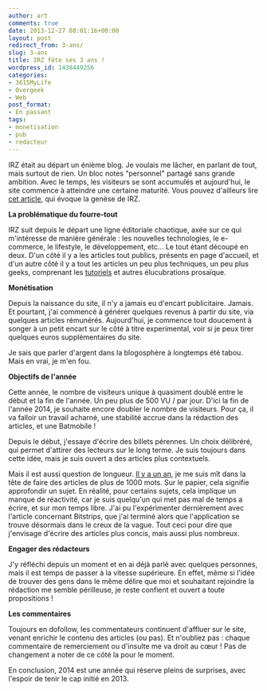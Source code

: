 ```yaml
---
author: art
comments: true
date: 2013-12-27 08:01:16+00:00
layout: post
redirect_from: 3-ans/
slug: 3-ans
title: IRZ fête ses 3 ans !
wordpress_id: 1438449256
categories:
- 3615MyLife
- Overgeek
- Web
post_format:
- En passant
tags:
- monetisation
- pub
- redacteur
---
```


IRZ était au départ un énième blog. Je voulais me lâcher, en parlant de tout, mais surtout de rien. Un bloc notes "personnel" partagé sans grande ambition. Avec le temps, les visiteurs se sont accumulés et aujourd'hui, le site commence à atteindre une certaine maturité. Vous pouvez d'ailleurs lire [cet article](https://irz.fr/origine-nom-site-toute-verite-irz), qui évoque la genèse de IRZ.





**La problématique du fourre-tout**





IRZ suit depuis le départ une ligne éditoriale chaotique, axée sur ce qui m'intéresse de manière générale : les nouvelles technologies, le e-commerce, le lifestyle, le développement, etc… Le tout étant découpé en deux. D'un côté il y a les articles tout publics, présents en page d'accueil, et d'un autre côté il y a tout les articles un peu plus techniques, un peu plus geeks, comprenant les [tutoriels](https://irz.fr/tutoriels-informatique) et autres élucubrations prosaïque.





**Monétisation**





Depuis la naissance du site, il n'y a jamais eu d'encart publicitaire. Jamais. Et pourtant, j'ai commencé à générer quelques revenus à partir du site, via quelques articles rémunérés. Aujourd'hui, je commence tout doucement à songer à un petit encart sur le côté à titre experimental, voir si je peux tirer quelques euros supplémentaires du site.





Je sais que parler d'argent dans la blogosphère à longtemps été tabou. Mais en vrai, je m'en fou.





**Objectifs de l'année**





Cette année, le nombre de visiteurs unique à quasiment doublé entre le début et la fin de l'année. Un peu plus de 500 VU / par jour. D'ici la fin de l'année 2014, je souhaite encore doubler le nombre de visiteurs. Pour ça, il va falloir un travail acharné, une stabilité accrue dans la rédaction des articles, et une Batmobile !





Depuis le début, j'essaye d'écrire des billets pérennes. Un choix délibréré, qui permet d'attirer des lecteurs sur le long terme. Je suis toujours dans cette idée, mais je suis ouvert a des articles plus contextuels.





Mais il est aussi question de longueur. [Il y a un an](https://irz.fr/mes-resolutions-en-2013), je me suis mît dans la tête de faire des articles de plus de 1000 mots. Sur le papier, cela signifie approfondir un sujet. En réalité, pour certains sujets, cela implique un manque de réactivité, car je suis quelqu'un qui met pas mal de temps a écrire, et sur mon temps libre. J'ai pu l'expérimenter dernièrement avec l'article concernant Bitstrips, que j'ai terminé alors que l'application se trouve désormais dans le creux de la vague. Tout ceci pour dire que j'envisage d'écrire des articles plus concis, mais aussi plus nombreux.





**Engager des rédacteurs**





J'y réfléchi depuis un moment et en ai déjà parlé avec quelques personnes, mais il est temps de passer à la vitesse supérieure. En effet, même si l'idée de trouver des gens dans le même délire que moi et souhaitant rejoindre la rédaction me semble périlleuse, je reste confient et ouvert a toute propositions !





**Les commentaires**





Toujours en dofollow, les commentateurs continuent d'affluer sur le site, venant enrichir le contenu des articles (ou pas). Et n'oubliez pas : chaque commentaire de remerciement ou d'insulte me va droit au cœur ! Pas de changement a noter de ce côté la pour le moment.





En conclusion, 2014 est une année qui réserve pleins de surprises, avec l'espoir de tenir le cap initié en 2013.




